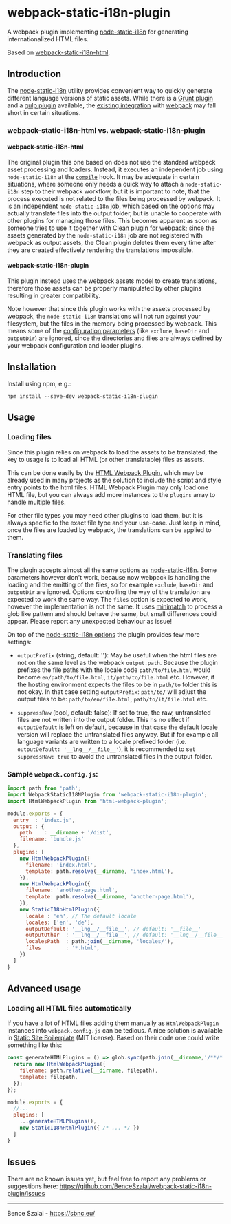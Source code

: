 
# webpack-static-i18n-plugin

A webpack plugin implementing [node-static-i18n](https://github.com/claudetech/node-static-i18n) for generating internationalized HTML files.

Based on [webpack-static-i18n-html](https://github.com/Opetushallitus/webpack-static-i18n-html).

## Introduction

The [node-static-i18n](https://github.com/claudetech/node-static-i18n) utility provides convenient way to quickly generate different language versions of static assets. While there is a [Grunt plugin](https://github.com/claudetech/grunt-i18n-static) and a [gulp plugin](https://github.com/36web/gulp-static-i18n-html) available, the [existing integration](https://github.com/Opetushallitus/webpack-static-i18n-html) with [webpack](https://github.com/webpack/webpack) may fall short in certain situations.

### webpack-static-i18n-html vs. webpack-static-i18n-plugin

#### webpack-static-i18n-html

The original plugin this one based on does not use the standard webpack asset processing and loaders. Instead, it executes an independent job using `node-static-i18n` at the [`compile`](https://webpack.js.org/api/compiler-hooks/#compile) hook. It may be adequate in certain situations, where someone only needs a quick way to attach a `node-static-i18n` step to their webpack workflow, but it is important to note, that the process executed is not related to the files being processed by webpack. It is an independent `node-static-i18n` job, which based on the options may actually translate files into the output folder, but is unable to cooperate with other plugins for managing those files. This becomes apparent as soon as someone tries to use it together with [Clean plugin for webpack](https://github.com/johnagan/clean-webpack-plugin); since the assets generated by the `node-static-i18n` job are not registered with webpack as output assets, the Clean plugin deletes them every time after they are created effectively rendering the translations impossible.

#### webpack-static-i18n-plugin

This plugin instead uses the webpack assets model to create translations, therefore those assets can be properly manipulated by other plugins resulting in greater compatibility.

Note however that since this plugin works with the assets processed by webpack, the `node-static-i18n` translations will not run against your filesystem, but the files in the memory being processed by webpack. This means some of the [configuration parameters](https://github.com/claudetech/node-static-i18n#configuration) (like `exclude`, `baseDir` and `outputDir`) are ignored, since the directories and files are always defined by your webpack configuration and loader plugins.


## Installation
Install using npm, e.g.:

`npm install --save-dev webpack-static-i18n-plugin`

## Usage

### Loading files

Since this plugin relies on webpack to load the assets to be translated, the key to usage is to load all HTML (or other translatable) files as assets.

This can be done easily by the [HTML Webpack Plugin](https://github.com/jantimon/html-webpack-plugin), which may be already used in many projects as the solution to include the script and style entry points to the html files. HTML Webpack Plugin may only load one HTML file, but you can always add more instances to the `plugins` array to handle multiple files.

For other file types you may need other plugins to load them, but it is always specific to the exact file type and your use-case. Just keep in mind, once the files are loaded by webpack, the translations can be applied to them.

### Translating files

The plugin accepts almost all the same options as [node-static-i18n](https://github.com/claudetech/node-static-i18n#configuration). Some parameters however don't work, because now webpack is handling the loading and the emitting of the files, so for example `exclude`, `baseDir` and `outputDir` are ignored. Options controlling the way of the translation are expected to work the same way. The `files` option is expected to work, however the implementation is not the same. It uses [minimatch](https://github.com/isaacs/minimatch) to process a glob like pattern and should behave the same, but small differences could appear. Please report any unexpected behaviour as issue!

On top of the [node-static-i18n options](https://github.com/claudetech/node-static-i18n#configuration) the plugin provides few more settings:

* `outputPrefix` (string, default: ''): May be useful when the html files are not on the same level as the webpack `output.path`. Because the plugin prefixes the file paths with the locale code `path/to/file.html` would become `en/path/to/file.html`, `it/path/to/file.html` etc. However, if the hosting environment expects the files to be in `path/to` folder this is not okay. In that case setting `outputPrefix`: `path/to/` will adjust the output files to be: `path/to/en/file.html`, `path/to/it/file.html` etc.
  
* `suppressRaw` (bool, default: false): If set to true, the raw, untranslated files are not written into the output folder. This hs no effect if `outputDefault` is left on default, because in that case the default locale version will replace the untranslated files anyway. But if for example all language variants are written to a locale prefixed folder (i.e. `outputDefault: '__lng__/__file__'`), it is recommended to set `suppressRaw: true` to avoid the untranslated files in the output folder.


### Sample `webpack.config.js`:
```javascript
import path from 'path';
import WebpackStaticI18NPlugin from 'webpack-static-i18n-plugin';
import HtmlWebpackPlugin from 'html-webpack-plugin';

module.exports = {
  entry  : 'index.js',
  output : {
    path    : __dirname + '/dist',
    filename: 'bundle.js'
  },
  plugins: [
    new HtmlWebpackPlugin({
      filename: 'index.html',
      template: path.resolve(__dirname, 'index.html'),
    }),
    new HtmlWebpackPlugin({
      filename: 'another-page.html',
      template: path.resolve(__dirname, 'another-page.html'),
    }),
    new StaticI18nHtmlPlugin({
      locale : 'en', // The default locale
      locales: ['en', 'de'],
      outputDefault: '__lng__/__file__', // default: '__file__'
      outputOther  : '__lng__/__file__', // default: '__lng__/__file__'
      localesPath  : path.join(__dirname, 'locales/'),
      files        : '*.html',
    })
  ]
}
```

## Advanced usage

### Loading all HTML files automatically

If you have a lot of HTML files adding them manually as `HtmlWebpackPlugin` instances into `webpack.config.js` can be tedious. A nice solution is available in [Static Site Boilerplate](https://github.com/ericalli/static-site-boilerplate) (MIT license). Based on their code one could write something like this:

```js
const generateHTMLPlugins = () => glob.sync(path.join(__dirname,'/**/*.html')).map((filepath) => {
  return new HtmlWebpackPlugin({
    filename: path.relative(__dirname, filepath),
    template: filepath,
  });
});

module.exports = {
  //...
  plugins: [
    ...generateHTMLPlugins(),
    new StaticI18nHtmlPlugin({ /* ... */ })
  ]
}
```

## Issues

There are no known issues yet, but feel free to report any problems or suggestions here: https://github.com/BenceSzalai/webpack-static-i18n-plugin/issues


***

Bence Szalai - https://sbnc.eu/
